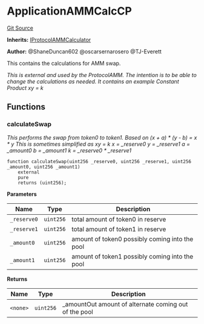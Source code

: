 # ApplicationAMMCalcCP
[Git Source](https://github.com/thrackle-io/tron/blob/2e0bd455865a1259ae742cba145517a82fc00f5d/src/example/liquidity/ApplicationAMMCalcCP.sol)

**Inherits:**
[IProtocolAMMCalculator](/src/liquidity/IProtocolAMMCalculator.sol/interface.IProtocolAMMCalculator.md)

**Author:**
@ShaneDuncan602 @oscarsernarosero @TJ-Everett

This contains the calculations for AMM swap.

*This is external and used by the ProtocolAMM. The intention is to be able to change the calculations
as needed. It contains an example Constant Product xy = k*


## Functions
### calculateSwap

*This performs the swap from token0 to token1.
Based on (x + a) * (y - b) = x * y
This is sometimes simplified as xy = k
x = _reserve0
y = _reserve1
a = _amount0
b = _amount1
k = _reserve0 * _reserve1*


```solidity
function calculateSwap(uint256 _reserve0, uint256 _reserve1, uint256 _amount0, uint256 _amount1)
    external
    pure
    returns (uint256);
```
**Parameters**

|Name|Type|Description|
|----|----|-----------|
|`_reserve0`|`uint256`|total amount of token0 in reserve|
|`_reserve1`|`uint256`|total amount of token1 in reserve|
|`_amount0`|`uint256`|amount of token0 possibly coming into the pool|
|`_amount1`|`uint256`|amount of token1 possibly coming into the pool|

**Returns**

|Name|Type|Description|
|----|----|-----------|
|`<none>`|`uint256`|_amountOut amount of alternate coming out of the pool|


